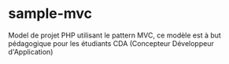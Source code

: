 # sample-mvc
Model de projet PHP utilisant le pattern MVC, ce modèle est à but pédagogique pour les étudiants CDA (Concepteur Développeur d'Application)
